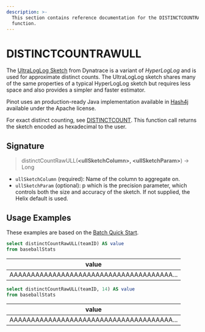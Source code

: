 ```yaml
---
description: >-
  This section contains reference documentation for the DISTINCTCOUNTRAWULL
  function.
---
```


# DISTINCTCOUNTRAWULL

The [UltraLogLog Sketch](https://arxiv.org/abs/2308.16862) from Dynatrace is a variant of _HyperLogLog_ and is used for approximate distinct counts.  The UltraLogLog sketch shares many of the same properties of a typical HyperLogLog sketch but requires less space and also provides a simpler and faster estimator.

Pinot uses an production-ready Java implementation available in [Hash4j](https://github.com/dynatrace-oss/hash4j/tree/main) available under the Apache license.

For exact distinct counting, see [DISTINCTCOUNT](distinctcount.md).  This function call returns the sketch encoded as hexadecimal to the user.

## Signature

> distinctCountRawULL(**\<ullSketchColumn>, \<ullSketchParam>**) -> Long

* `ullSketchColumn` (required): Name of the column to aggregate on.
* `ullSketchParam` (optional): p which is the precision parameter, which controls both the size and accuracy of the sketch.  If not supplied, the Helix default is used.

## Usage Examples

These examples are based on the [Batch Quick Start](../../basics/getting-started/quick-start.md#batch).

```sql
select distinctCountRawULL(teamID) AS value
from baseballStats 
```

| value                                     |
| ----------------------------------------- |
| AAAAAAAAAAAAAAAAAAAAAAAAAAAAAAAAAAAAAA... |

```sql
select distinctCountRawULL(teamID, 14) AS value
from baseballStats 
```

| value                                     |
| ----------------------------------------- |
| AAAAAAAAAAAAAAAAAAAAAAAAAAAAAAAAAAAAAA... |
